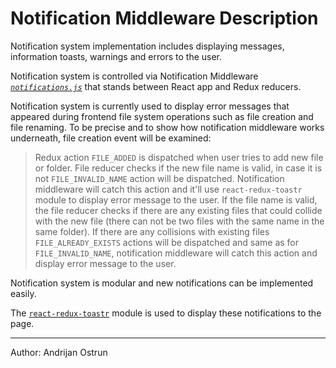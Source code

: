 # Notification Middleware Description

Notification system implementation includes displaying messages, information toasts, warnings and errors to the user.

Notification system is controlled via Notification Middleware [*`notifications.js`*](../frontend/src/store/middleware/notifications.js) that stands between React app and Redux reducers.

Notification system is currently used to display error messages that appeared during frontend file system operations such as file creation and file renaming. To be precise and to show how notification middleware works underneath, file creation event will be examined:
> Redux action `FILE_ADDED` is dispatched when user tries to add new file or folder. File reducer checks if the new file name is valid, in case it is not `FILE_INVALID_NAME` action will be dispatched. Notification middleware will catch this action and it'll use `react-redux-toastr` module to display error message to the user. If the file name is valid, the file reducer checks if there are any existing files that could collide with the new file (there can not be two files with the same name in the same folder). If there are any collisions with existing files `FILE_ALREADY_EXISTS` actions will be dispatched and same as for `FILE_INVALID_NAME`, notification middleware will catch this action and display error message to the user.

Notification system is modular and new notifications can be implemented easily.

The [`react-redux-toastr`](https://github.com/diegoddox/react-redux-toastr) module is used to display these notifications to the page.

___
Author: Andrijan Ostrun
